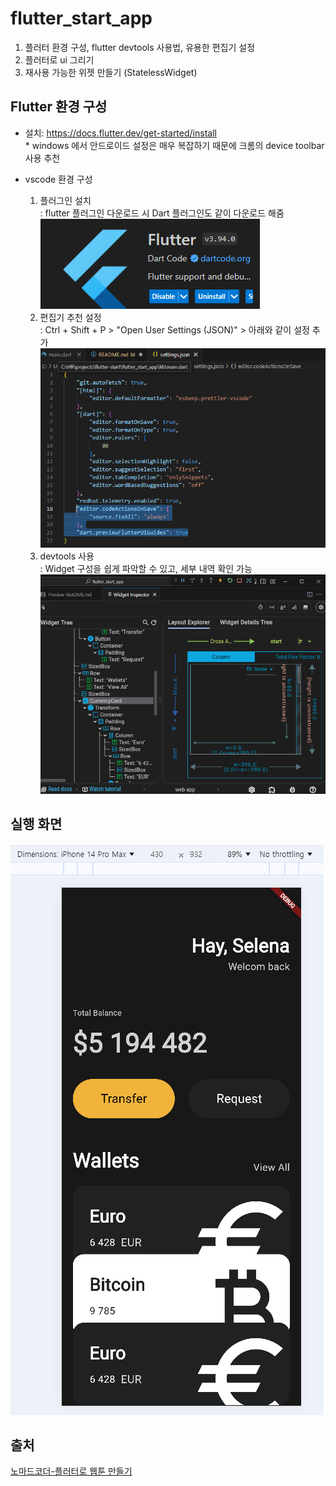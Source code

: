 # flutter_start_app

1. 플러터 환경 구성, flutter devtools 사용법, 유용한 편집기 설정
1. 플러터로 ui 그리기
2. 재사용 가능한 위젯 만들기 (StatelessWidget)

## Flutter 환경 구성
- 설치: https://docs.flutter.dev/get-started/install <br />
\* windows 에서 안드로이드 설정은 매우 복잡하기 때문에 크롬의 device toolbar 사용 추천

- vscode 환경 구성
    1. 플러그인 설치 <br />
    : flutter 플러그인 다운로드 시 Dart 플러그인도 같이 다운로드 해줌
    ![flutter extension](docs/flutter_extension.png)
    2. 편집기 추천 설정 <br /> 
    : Ctrl + Shift + P > "Open User Settings (JSON)" > 아래와 같이 설정 추가
    ![vscode user setting](docs/vscode_settings.png)
    3. devtools 사용 <br />
    : Widget 구성을 쉽게 파악할 수 있고, 세부 내역 확인 가능
    ![flutter devtools](docs/devtools.png)


## 실행 화면
![alt text](docs/demo.png)

## 출처
[노마드코더-플러터로 웹툰 만들기](https://nomadcoders.co/flutter-for-beginners)